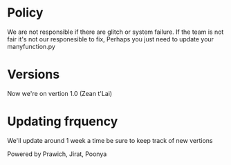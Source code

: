 # Policy

We are not responsible if there are glitch or system failure. If the team is not fair it's not our responesible to fix, Perhaps you just need to update your manyfunction.py

# Versions

Now we're on vertion 1.0 (Zean t'Lai)

# Updating frquency

We'll update around 1 week a time be sure to keep track of new vertions

Powered by Prawich, Jirat, Poonya

